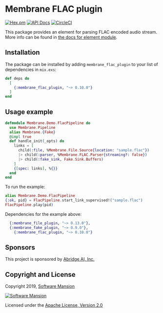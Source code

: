 # Membrane FLAC plugin

[![Hex.pm](https://img.shields.io/hexpm/v/membrane_flac_plugin.svg)](https://hex.pm/packages/membrane_flac_plugin)
[![API Docs](https://img.shields.io/badge/api-docs-yellow.svg?style=flat)](https://hexdocs.pm/membrane_flac_plugin/)
[![CircleCI](https://circleci.com/gh/membraneframework/membrane_flac_plugin.svg?style=svg)](https://circleci.com/gh/membraneframework/membrane_flac_plugin)

This package provides an element for parsing FLAC encoded audio stream.
More info can be found in [the docs for element module](https://hexdocs.pm/membrane_flac_plugin).

## Installation

The package can be installed by adding `membrane_flac_plugin` to your list of dependencies in `mix.exs`:

```elixir
def deps do
  [
	{:membrane_flac_plugin, "~> 0.10.0"}
  ]
end
```

## Usage example

```elixir
defmodule Membrane.Demo.FlacPipeline do
  use Membrane.Pipeline
  alias Membrane.{Fake}
  @impl true
  def handle_init(_opts) do
    links = [
      child(:file, %Membrane.File.Source{location: "sample.flac"})
      |> child(:parser, %Membrane.FLAC.Parser{streaming?: false})
      |> child(:fake_sink, Fake.Sink.Buffers)
    ]
    {[spec: links], %{}}
  end
end
```

To run the example:
```elixir
alias Membrane.Demo.FlacPipeline
{:ok, pid} = FlacPipeline.start_link_supervised!("sample.flac")
FlacPipeline.play(pid)
```

Dependencies for the example above:
```elixir
  {:membrane_file_plugin, "~> 0.13.0"},
  {:membrane_fake_plugin, "~> 0.9.0"},
	{:membrane_flac_plugin, "~> 0.10.0"}
```

## Sponsors

This project is sponsored by [Abridge AI, Inc.](https://abridge.com)

## Copyright and License

Copyright 2019, [Software Mansion](https://swmansion.com/?utm_source=git&utm_medium=readme&utm_campaign=membrane_flac_plugin)

[![Software Mansion](https://logo.swmansion.com/logo?color=white&variant=desktop&width=200&tag=membrane-github)](https://swmansion.com/?utm_source=git&utm_medium=readme&utm_campaign=membrane_flac_plugin)

Licensed under the [Apache License, Version 2.0](LICENSE)
